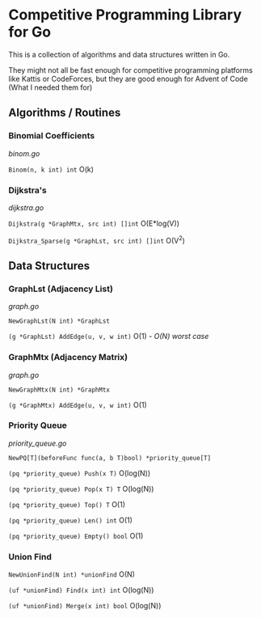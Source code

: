 # Competitive Programming Library for Go

This is a collection of algorithms and data structures written in Go.

They might not all be fast enough for competitive programming platforms like Kattis or CodeForces, 
but they are good enough for Advent of Code (What I needed them for)

## Algorithms / Routines

### Binomial Coefficients
_binom.go_

`Binom(n, k int) int` O(k)

### Dijkstra's
_dijkstra.go_

`Dijkstra(g *GraphMtx, src int) []int` O(E\*log(V))

`Dijkstra_Sparse(g *GraphLst, src int) []int` O(V<sup>2</sup>)

## Data Structures

### GraphLst (Adjacency List)
_graph.go_

`NewGraphLst(N int) *GraphLst` 

`(g *GraphLst) AddEdge(u, v, w int)` O(1) - _O(N) worst case_

### GraphMtx (Adjacency Matrix)
_graph.go_

`NewGraphMtx(N int) *GraphMtx` 

`(g *GraphMtx) AddEdge(u, v, w int)` O(1)

### Priority Queue
_priority\_queue.go_

`NewPQ[T](beforeFunc func(a, b T)bool) *priority_queue[T]`

`(pq *priority_queue) Push(x T)` O(log(N))

`(pq *priority_queue) Pop(x T) T` O(log(N))

`(pq *priority_queue) Top() T` O(1)

`(pq *priority_queue) Len() int` O(1)

`(pq *priority_queue) Empty() bool` O(1)

### Union Find

`NewUnionFind(N int) *unionFind` O(N)

`(uf *unionFind) Find(x int) int` O(log(N))

`(uf *unionFind) Merge(x int) bool` O(log(N))
